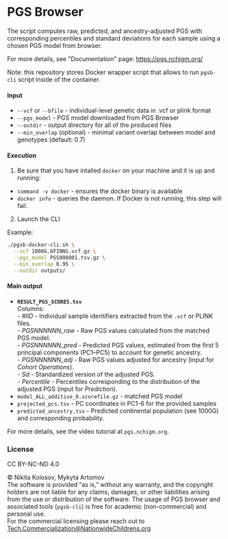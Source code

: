 # PGS Browser

The script computes raw, predicted, and ancestry-adjusted PGS with corresponding percentiles and standard deviations for each sample using a chosen PGS model from browser.<br>

For more details, see "Documentation" page: https://pgs.nchigm.org/

Note: this repository stores Docker wrapper script that allows to run `pgsb-cli` script inside of the container.

#### **Input**
  - `--vcf` or `--bfile` - individual-level genetic data in .vcf or plink format
  - `--pgs_model` - PGS model downloaded from PGS Browser
  - `--outdir` - output directory for all of the produced files
  - `--min_overlap` (optional) - minimal variant overlap between model and genotypes (default: 0.7)
    
#### **Execution**
    
1. Be sure that you have intalled `docker` on your machine and it is up and running:
  * `command -v docker` - ensures the docker binary is available
  * `docker info` - queries the daemon. If Docker is not running, this step will fail.
    
2. Launch the CLI
    
Example:
```bash
./pgsb-docker-cli.sh \
  --vcf 1000G.6FINNS.vcf.gz \
  --pgs_model PGS000001.tsv.gz \
  --min_overlap 0.95 \
  --outdir outputs/
```
    
#### **Main output**
    
 - **`RESULT_PGS_SCORES.tsv`**<br>
        Columns: <br>
        - *#IID* - Individual sample identifiers extracted from the `.vcf` or PLINK files.<br>
        - *PGSNNNNNN_raw* - Raw PGS values calculated from the matched PGS model.<br>
        - *PGSNNNNNN_pred* - Predicted PGS values, estimated from the first 5 principal components (PC1–PC5) to account for genetic ancestry.<br>
        - *PGSNNNNNN_adj* - Raw PGS values adjusted for ancestry (input for *Cohort Operations*).<br>
        - *Sd* - Standardized version of the adjusted PGS.<br>
        - *Percentile* - Percentiles corresponding to the distribution of the adjusted PGS (input for *Prediction*).<br>
 - `model_ALL_additive_0.scorefile.gz` - matched PGS model<br>
 - `projected_pcs.tsv` - PC coordinates in PC1-6 for the provided samples<br>
 - `predicted_ancestry.tsv` - Predicted continental population (see 1000G) and corresponding probability.<br>

For more details, see the video tutorial at `pgs.nchigm.org`.

### **License**

CC BY-NC-ND 4.0

© Nikita Kolosov, Mykyta Artomov  
The software is provided “as is,” without any warranty, and the copyright holders are not liable for any claims, damages, or other liabilities arising from the use or distribution of the software.
The usage of PGS browser and associated tools (`pgsb-cli`) is free for academic (non-commercial) and personal use.  
For the commercial licensing please reach out to Tech.Commercialization@NationwideChildrens.org   
